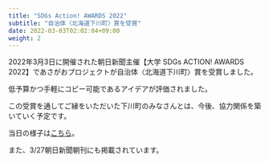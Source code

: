 ```yaml
---
title: "SDGs Action! AWARDS 2022"
subtitle: "自治体〈北海道下川町〉賞を受賞"
date: 2022-03-03T02:02:04+09:00
weight: 2
---
```

2022年3月3日に開催された朝日新聞主催【大学 SDGs ACTION! AWARDS 2022】であさがおプロジェクトが自治体〈北海道下川町〉賞を受賞しました。
<!--more-->

低予算かつ手軽にコピー可能であるアイデアが評価されました。

この受賞を通してご縁をいただいた下川町のみなさんとは、今後、協力関係を築いていく予定です。

当日の様子は[こちら](https://www.asahi.com/sdgs/article/14578642)。

また、3/27朝日新聞朝刊にも掲載されています。

